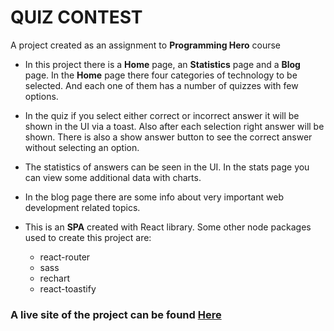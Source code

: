 # QUIZ CONTEST

A project created as an assignment to **Programming Hero** course

* In this project there is a **Home** page, an **Statistics** page and a **Blog** page.
In the **Home** page there four categories of technology to be selected. And each one of them has a number of quizzes with few options. 

* In the quiz if you select either correct or incorrect answer it will be shown in the UI via a toast. Also after each selection right answer will be shown. There is also a show answer button to see the correct answer without selecting an option. 

* The statistics of answers can be seen in the UI. In the stats page you can view some additional data with charts.

* In the blog page there are some info about very important web development related topics.

* This is an **SPA** created with React library.
Some other node packages used to create this project are:

  * react-router
  * sass
  * rechart
  * react-toastify


### A live site of the project can be found [Here](https://quiz-contest-assignment.netlify.app/)